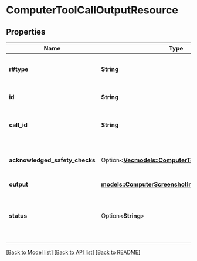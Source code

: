 # ComputerToolCallOutputResource

## Properties

Name | Type | Description | Notes
------------ | ------------- | ------------- | -------------
**r#type** | **String** | The type of the computer tool call output. Always `computer_call_output`.  | 
**id** | **String** | The unique ID of the computer call tool output.  | 
**call_id** | **String** | The ID of the computer tool call that produced the output.  | 
**acknowledged_safety_checks** | Option<[**Vec<models::ComputerToolCallSafetyCheck>**](ComputerToolCallSafetyCheck.md)> | The safety checks reported by the API that have been acknowledged by the  developer.  | [optional]
**output** | [**models::ComputerScreenshotImage**](ComputerScreenshotImage.md) |  | 
**status** | Option<**String**> | The status of the message input. One of `in_progress`, `completed`, or `incomplete`. Populated when input items are returned via API.  | [optional]

[[Back to Model list]](../README.md#documentation-for-models) [[Back to API list]](../README.md#documentation-for-api-endpoints) [[Back to README]](../README.md)


